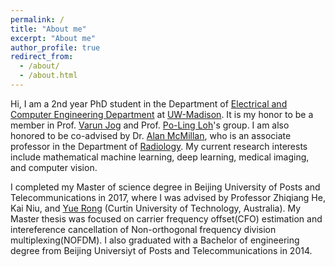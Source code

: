 ```yaml
---
permalink: /
title: "About me"
excerpt: "About me"
author_profile: true
redirect_from: 
  - /about/
  - /about.html
---
```


Hi, I am a 2nd year PhD student in the Department of [Electrical and Computer Engineering Department](https://www.engr.wisc.edu/department/electrical-computer-engineering/) at [UW-Madison](https://www.wisc.edu/). It is my honor to be a member in Prof. [Varun Jog](https://sites.google.com/wisc.edu/vjog/) and Prof. [Po-Ling Loh](http://homepages.cae.wisc.edu/~loh/)'s group. I am also honored to be co-advised by Dr. [Alan McMillan](https://www.radiology.wisc.edu/profile/alan-mcmillan-313/), who is an associate professor in the Department of [Radiology](https://www.radiology.wisc.edu/). My current research interests include mathematical machine learning, deep learning, medical imaging, and computer vision.

I completed my Master of science degree in Beijing University of Posts and Telecommunications in 2017, where I was advised by Professor Zhiqiang He, Kai Niu, and [Yue Rong](http://ddfe.curtin.edu.au/yurong/) (Curtin University of Technology, Australia). My Master thesis was focused on carrier frequency offset(CFO) estimation and intereference cancellation of Non-orthogonal frequency division multiplexing(NOFDM). I also graduated with a Bachelor of engineering degree from Beijing Universiyt of Posts and Telecommunications in 2014.